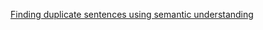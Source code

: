[Finding duplicate sentences using semantic understanding](#https://towardsdatascience.com/finding-similar-quora-questions-with-bow-tfidf-and-random-forest-c54ad88d1370)
